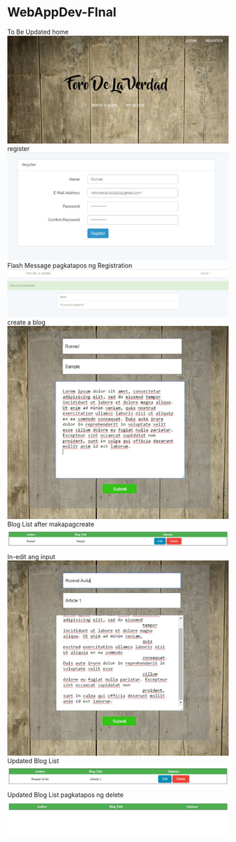 # WebAppDev-FInal

To Be Updated
home
![alt text](Screenshots/1.JPG)
register
![alt text](Screenshots/2.JPG)
Flash Message pagkatapos ng Registration
![alt text](Screenshots/3.JPG)
create a blog
![alt text](Screenshots/4.JPG)
Blog List after makapagcreate
![alt text](Screenshots/5.JPG)
In-edit ang input
![alt text](Screenshots/6.JPG)
Updated Blog List
![alt text](Screenshots/7.JPG)
Updated Blog List pagkatapos ng delete
![alt text](Screenshots/8.JPG)

